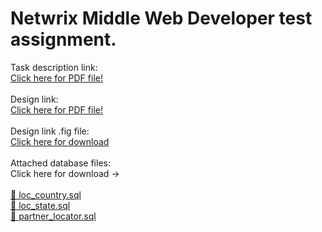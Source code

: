 # Netwrix Middle Web Developer test assignment.
Task description link:
<br/>
<a href="https://gtd.ge/github-data/netwrix/docs/description.pdf" target="_blank">Click here for PDF file!</a>
<br/>
<br/>
Design link:
<br/>
<a href="https://gtd.ge/github-data/netwrix/docs/design.pdf" target="_blank">Click here for PDF file!</a>
<br/>
<br/>
Design link .fig file: 
<br/>
<a href="https://gtd.ge/github-data/netwrix/docs/design.fig" target="_blank">Click here for download</a>
<br/>
<br/>
Attached database files:
<br/>
Click here for download ->
<br/>
<br/>
<a href="https://gtd.ge/github-data/netwrix/db/loc_country.sql" target="_blank">🔽 loc_country.sql</a>
<br/>
<a href="https://gtd.ge/github-data/netwrix/db/loc_state.sql" target="_blank">🔽 loc_state.sql</a>
<br/>
<a href="https://gtd.ge/github-data/netwrix/db/partner_locator.sql" target="_blank">🔽 partner_locator.sql</a>
